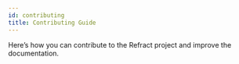 ```yaml
---
id: contributing
title: Contributing Guide
---
```


Here’s how you can contribute to the Refract project and improve the documentation.

